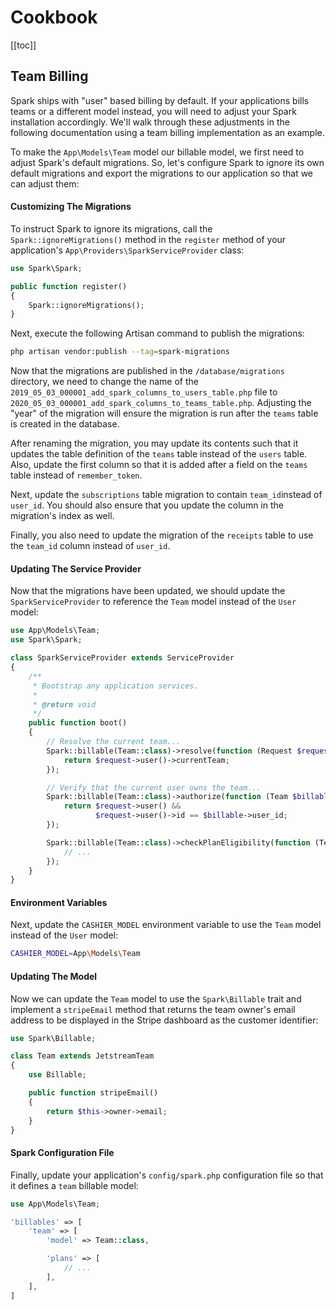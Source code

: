 # Cookbook

[[toc]]

## Team Billing

Spark ships with "user" based billing by default. If your applications bills teams or a different model instead, you will need to adjust your Spark installation accordingly. We'll walk through these adjustments in the following documentation using a team billing implementation as an example.

To make the `App\Models\Team` model our billable model, we first need to adjust Spark's default migrations. So, let's configure Spark to ignore its own default migrations and export the migrations to our application so that we can adjust them:

#### Customizing The Migrations

To instruct Spark to ignore its migrations, call the `Spark::ignoreMigrations()` method in the `register` method of your application's `App\Providers\SparkServiceProvider` class:

```php
use Spark\Spark;

public function register()
{
    Spark::ignoreMigrations();
}
```

Next, execute the following Artisan command to publish the migrations:

```bash
php artisan vendor:publish --tag=spark-migrations
```

Now that the migrations are published in the `/database/migrations` directory, we need to change the name of the `2019_05_03_000001_add_spark_columns_to_users_table.php` file to `2020_05_03_000001_add_spark_columns_to_teams_table.php`. Adjusting the "year" of the migration will ensure the migration is run after the `teams` table is created in the database.

After renaming the migration, you may update its contents such that it updates the table definition of the `teams` table instead of the `users` table. Also, update the first column so that it is added after a field on the `teams` table instead of `remember_token`.

Next, update the `subscriptions` table migration to contain `team_id`instead of `user_id`. You should also ensure that you update the column in the migration's index as well.

Finally, you also need to update the migration of the `receipts` table to use the `team_id` column instead of `user_id`.

#### Updating The Service Provider

Now that the migrations have been updated, we should update the `SparkServiceProvider` to reference the `Team` model instead of the `User` model:

```php
use App\Models\Team;
use Spark\Spark;

class SparkServiceProvider extends ServiceProvider
{
    /**
     * Bootstrap any application services.
     *
     * @return void
     */
    public function boot()
    {
        // Resolve the current team...
        Spark::billable(Team::class)->resolve(function (Request $request) {
            return $request->user()->currentTeam;
        });

        // Verify that the current user owns the team...
        Spark::billable(Team::class)->authorize(function (Team $billable, Request $request) {
            return $request->user() &&
                   $request->user()->id == $billable->user_id;
        });

        Spark::billable(Team::class)->checkPlanEligibility(function (Team $billable, Plan $plan) {
            // ...
        });
    }
}
```

#### Environment Variables

Next, update the `CASHIER_MODEL` environment variable to use the `Team` model instead of the `User` model:

```bash
CASHIER_MODEL=App\Models\Team
```

#### Updating The Model

Now we can update the `Team` model to use the `Spark\Billable` trait and implement a `stripeEmail` method that returns the team owner's email address to be displayed in the Stripe dashboard as the customer identifier:

```php
use Spark\Billable;

class Team extends JetstreamTeam
{
    use Billable;

    public function stripeEmail()
    {
        return $this->owner->email;
    }
}
```


#### Spark Configuration File

Finally, update your application's `config/spark.php` configuration file so that it defines a `team` billable model:

```php
use App\Models\Team;

'billables' => [
    'team' => [
        'model' => Team::class,

        'plans' => [
            // ...
        ],
    ],
]
```
